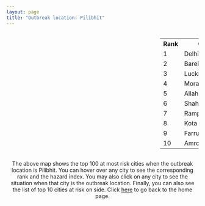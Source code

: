 ```yaml
---
layout: page
title: "Outbreak location: Pilibhit"
---
```

<div style="width: 100%; overflow: auto;">
<div style="width: 75%; float: left;">
<div id="mapid">
<script src="https://buda-magenta.github.io/hazard_map/load_map.js"></script>

<script>
var marker_outbreak = L.marker([28.495208, 80.107541],{"autoPan": true}).addTo(map); marker_outbreak.bindTooltip("Pilibhit").openTooltip();

var circle_1 = L.circle([28.651718, 77.221939], {"pane": "markerPane", "color": "red", "fill": true, "fillOpacity": 0.2, "fillRule": "evenodd", "lineCap": "round", "lineJoin": "round", "opacity": 1.0, "radius": 91928, "stroke": true, "weight": 3}).addTo(map);
circle_1.bindTooltip("Delhi<br>rank: 1<br>hazard index: 0.091928")
circle_1.bindPopup('<a href="https://buda-magenta.github.io/hazard_map/Delhi">Delhi</a>')

var circle_2 = L.circle([28.457876, 79.405571], {"pane": "markerPane", "color": "red", "fill": true, "fillOpacity": 0.2, "fillRule": "evenodd", "lineCap": "round", "lineJoin": "round", "opacity": 1.0, "radius": 53393, "stroke": true, "weight": 3}).addTo(map);
circle_2.bindTooltip("Bareilly<br>rank: 2<br>hazard index: 0.053393")
circle_2.bindPopup('<a href="https://buda-magenta.github.io/hazard_map/Bareilly">Bareilly</a>')

var circle_3 = L.circle([26.838100, 80.934600], {"pane": "markerPane", "color": "red", "fill": true, "fillOpacity": 0.2, "fillRule": "evenodd", "lineCap": "round", "lineJoin": "round", "opacity": 1.0, "radius": 49340, "stroke": true, "weight": 3}).addTo(map);
circle_3.bindTooltip("Lucknow<br>rank: 3<br>hazard index: 0.049341")
circle_3.bindPopup('<a href="https://buda-magenta.github.io/hazard_map/Lucknow">Lucknow</a>')

var circle_4 = L.circle([28.863842, 78.805778], {"pane": "markerPane", "color": "red", "fill": true, "fillOpacity": 0.2, "fillRule": "evenodd", "lineCap": "round", "lineJoin": "round", "opacity": 1.0, "radius": 37303, "stroke": true, "weight": 3}).addTo(map);
circle_4.bindTooltip("Moradabad<br>rank: 4<br>hazard index: 0.037303")
circle_4.bindPopup('<a href="https://buda-magenta.github.io/hazard_map/Moradabad">Moradabad</a>')

var circle_5 = L.circle([25.438130, 81.833800], {"pane": "markerPane", "color": "red", "fill": true, "fillOpacity": 0.2, "fillRule": "evenodd", "lineCap": "round", "lineJoin": "round", "opacity": 1.0, "radius": 19575, "stroke": true, "weight": 3}).addTo(map);
circle_5.bindTooltip("Allahabad<br>rank: 5<br>hazard index: 0.019576")
circle_5.bindPopup('<a href="https://buda-magenta.github.io/hazard_map/Allahabad">Allahabad</a>')

var circle_6 = L.circle([27.912633, 79.746563], {"pane": "markerPane", "color": "red", "fill": true, "fillOpacity": 0.2, "fillRule": "evenodd", "lineCap": "round", "lineJoin": "round", "opacity": 1.0, "radius": 17002, "stroke": true, "weight": 3}).addTo(map);
circle_6.bindTooltip("Shahjahanpur<br>rank: 6<br>hazard index: 0.017003")
circle_6.bindPopup('<a href="https://buda-magenta.github.io/hazard_map/Shahjahanpur">Shahjahanpur</a>')

var circle_7 = L.circle([28.794068, 79.185930], {"pane": "markerPane", "color": "red", "fill": true, "fillOpacity": 0.2, "fillRule": "evenodd", "lineCap": "round", "lineJoin": "round", "opacity": 1.0, "radius": 11161, "stroke": true, "weight": 3}).addTo(map);
circle_7.bindTooltip("Rampur<br>rank: 7<br>hazard index: 0.011162")
circle_7.bindPopup('<a href="https://buda-magenta.github.io/hazard_map/Rampur">Rampur</a>')

var circle_8 = L.circle([25.196826, 76.000893], {"pane": "markerPane", "color": "red", "fill": true, "fillOpacity": 0.2, "fillRule": "evenodd", "lineCap": "round", "lineJoin": "round", "opacity": 1.0, "radius": 9491, "stroke": true, "weight": 3}).addTo(map);
circle_8.bindTooltip("Kota<br>rank: 8<br>hazard index: 0.009492")
circle_8.bindPopup('<a href="https://buda-magenta.github.io/hazard_map/Kota">Kota</a>')

var circle_9 = L.circle([27.437194, 79.489129], {"pane": "markerPane", "color": "red", "fill": true, "fillOpacity": 0.2, "fillRule": "evenodd", "lineCap": "round", "lineJoin": "round", "opacity": 1.0, "radius": 9463, "stroke": true, "weight": 3}).addTo(map);
circle_9.bindTooltip("Farrukhabad<br>rank: 9<br>hazard index: 0.009463")
circle_9.bindPopup('<a href="https://buda-magenta.github.io/hazard_map/Farrukhabad">Farrukhabad</a>')

var circle_10 = L.circle([28.923397, 78.488317], {"pane": "markerPane", "color": "red", "fill": true, "fillOpacity": 0.2, "fillRule": "evenodd", "lineCap": "round", "lineJoin": "round", "opacity": 1.0, "radius": 8264, "stroke": true, "weight": 3}).addTo(map);
circle_10.bindTooltip("Amroha<br>rank: 10<br>hazard index: 0.008264")
circle_10.bindPopup('<a href="https://buda-magenta.github.io/hazard_map/Amroha">Amroha</a>')

var circle_11 = L.circle([28.618753, 78.550874], {"pane": "markerPane", "color": "red", "fill": true, "fillOpacity": 0.2, "fillRule": "evenodd", "lineCap": "round", "lineJoin": "round", "opacity": 1.0, "radius": 7595, "stroke": true, "weight": 3}).addTo(map);
circle_11.bindTooltip("Sambhal<br>rank: 11<br>hazard index: 0.007596")
circle_11.bindPopup('<a href="https://buda-magenta.github.io/hazard_map/Sambhal">Sambhal</a>')

var circle_12 = L.circle([27.733696, 81.477321], {"pane": "markerPane", "color": "red", "fill": true, "fillOpacity": 0.2, "fillRule": "evenodd", "lineCap": "round", "lineJoin": "round", "opacity": 1.0, "radius": 6391, "stroke": true, "weight": 3}).addTo(map);
circle_12.bindTooltip("Bahraich<br>rank: 12<br>hazard index: 0.006391")
circle_12.bindPopup('<a href="https://buda-magenta.github.io/hazard_map/Bahraich">Bahraich</a>')

var circle_13 = L.circle([27.504639, 80.829466], {"pane": "markerPane", "color": "red", "fill": true, "fillOpacity": 0.2, "fillRule": "evenodd", "lineCap": "round", "lineJoin": "round", "opacity": 1.0, "radius": 6086, "stroke": true, "weight": 3}).addTo(map);
circle_13.bindTooltip("Sitapur<br>rank: 13<br>hazard index: 0.006086")
circle_13.bindPopup('<a href="https://buda-magenta.github.io/hazard_map/Sitapur">Sitapur</a>')

var circle_14 = L.circle([28.068312, 79.046073], {"pane": "markerPane", "color": "red", "fill": true, "fillOpacity": 0.2, "fillRule": "evenodd", "lineCap": "round", "lineJoin": "round", "opacity": 1.0, "radius": 5464, "stroke": true, "weight": 3}).addTo(map);
circle_14.bindTooltip("Budaun<br>rank: 14<br>hazard index: 0.005464")
circle_14.bindPopup('<a href="https://buda-magenta.github.io/hazard_map/Budaun">Budaun</a>')

var circle_15 = L.circle([29.214460, 79.527918], {"pane": "markerPane", "color": "red", "fill": true, "fillOpacity": 0.2, "fillRule": "evenodd", "lineCap": "round", "lineJoin": "round", "opacity": 1.0, "radius": 5355, "stroke": true, "weight": 3}).addTo(map);
circle_15.bindTooltip("Haldwani<br>rank: 15<br>hazard index: 0.005356")
circle_15.bindPopup('<a href="https://buda-magenta.github.io/hazard_map/Haldwani">Haldwani</a>')

var circle_16 = L.circle([27.985060, 80.753845], {"pane": "markerPane", "color": "red", "fill": true, "fillOpacity": 0.2, "fillRule": "evenodd", "lineCap": "round", "lineJoin": "round", "opacity": 1.0, "radius": 5216, "stroke": true, "weight": 3}).addTo(map);
circle_16.bindTooltip("Lakhimpur<br>rank: 16<br>hazard index: 0.005217")
circle_16.bindPopup('<a href="https://buda-magenta.github.io/hazard_map/Lakhimpur">Lakhimpur</a>')

var circle_17 = L.circle([28.969640, 79.379747], {"pane": "markerPane", "color": "red", "fill": true, "fillOpacity": 0.2, "fillRule": "evenodd", "lineCap": "round", "lineJoin": "round", "opacity": 1.0, "radius": 4834, "stroke": true, "weight": 3}).addTo(map);
circle_17.bindTooltip("Rudrapur City<br>rank: 17<br>hazard index: 0.004835")
circle_17.bindPopup('<a href="https://buda-magenta.github.io/hazard_map/Rudrapur_City">Rudrapur City</a>')

var circle_18 = L.circle([24.935635, 82.647701], {"pane": "markerPane", "color": "red", "fill": true, "fillOpacity": 0.2, "fillRule": "evenodd", "lineCap": "round", "lineJoin": "round", "opacity": 1.0, "radius": 4095, "stroke": true, "weight": 3}).addTo(map);
circle_18.bindTooltip("Mirzapur<br>rank: 18<br>hazard index: 0.004095")
circle_18.bindPopup('<a href="https://buda-magenta.github.io/hazard_map/Mirzapur">Mirzapur</a>')

var circle_19 = L.circle([27.338577, 80.097526], {"pane": "markerPane", "color": "red", "fill": true, "fillOpacity": 0.2, "fillRule": "evenodd", "lineCap": "round", "lineJoin": "round", "opacity": 1.0, "radius": 3924, "stroke": true, "weight": 3}).addTo(map);
circle_19.bindTooltip("Hardoi<br>rank: 19<br>hazard index: 0.003925")
circle_19.bindPopup('<a href="https://buda-magenta.github.io/hazard_map/Hardoi">Hardoi</a>')

var circle_20 = L.circle([26.250000, 81.250000], {"pane": "markerPane", "color": "red", "fill": true, "fillOpacity": 0.2, "fillRule": "evenodd", "lineCap": "round", "lineJoin": "round", "opacity": 1.0, "radius": 3348, "stroke": true, "weight": 3}).addTo(map);
circle_20.bindTooltip("Rae Bareli<br>rank: 20<br>hazard index: 0.003348")
circle_20.bindPopup('<a href="https://buda-magenta.github.io/hazard_map/Rae_Bareli">Rae Bareli</a>')

var circle_21 = L.circle([29.211757, 78.961731], {"pane": "markerPane", "color": "red", "fill": true, "fillOpacity": 0.2, "fillRule": "evenodd", "lineCap": "round", "lineJoin": "round", "opacity": 1.0, "radius": 2468, "stroke": true, "weight": 3}).addTo(map);
circle_21.bindTooltip("Kashipur<br>rank: 21<br>hazard index: 0.002468")
circle_21.bindPopup('<a href="https://buda-magenta.github.io/hazard_map/Kashipur">Kashipur</a>')

var circle_22 = L.circle([28.740613, 77.835426], {"pane": "markerPane", "color": "red", "fill": true, "fillOpacity": 0.2, "fillRule": "evenodd", "lineCap": "round", "lineJoin": "round", "opacity": 1.0, "radius": 1998, "stroke": true, "weight": 3}).addTo(map);
circle_22.bindTooltip("Hapur<br>rank: 22<br>hazard index: 0.001999")
circle_22.bindPopup('<a href="https://buda-magenta.github.io/hazard_map/Hapur">Hapur</a>')

var circle_23 = L.circle([24.197443, 82.666145], {"pane": "markerPane", "color": "red", "fill": true, "fillOpacity": 0.2, "fillRule": "evenodd", "lineCap": "round", "lineJoin": "round", "opacity": 1.0, "radius": 1772, "stroke": true, "weight": 3}).addTo(map);
circle_23.bindTooltip("Singrauli<br>rank: 23<br>hazard index: 0.001772")
circle_23.bindPopup('<a href="https://buda-magenta.github.io/hazard_map/Singrauli">Singrauli</a>')

var circle_24 = L.circle([26.460914, 80.321759], {"pane": "markerPane", "color": "red", "fill": true, "fillOpacity": 0.2, "fillRule": "evenodd", "lineCap": "round", "lineJoin": "round", "opacity": 1.0, "radius": 1751, "stroke": true, "weight": 3}).addTo(map);
circle_24.bindTooltip("Kanpur<br>rank: 24<br>hazard index: 0.001752")
circle_24.bindPopup('<a href="https://buda-magenta.github.io/hazard_map/Kanpur">Kanpur</a>')

var circle_25 = L.circle([27.175255, 78.009816], {"pane": "markerPane", "color": "red", "fill": true, "fillOpacity": 0.2, "fillRule": "evenodd", "lineCap": "round", "lineJoin": "round", "opacity": 1.0, "radius": 1706, "stroke": true, "weight": 3}).addTo(map);
circle_25.bindTooltip("Agra<br>rank: 25<br>hazard index: 0.001707")
circle_25.bindPopup('<a href="https://buda-magenta.github.io/hazard_map/Agra">Agra</a>')

var circle_26 = L.circle([26.671329, 83.364583], {"pane": "markerPane", "color": "red", "fill": true, "fillOpacity": 0.2, "fillRule": "evenodd", "lineCap": "round", "lineJoin": "round", "opacity": 1.0, "radius": 1590, "stroke": true, "weight": 3}).addTo(map);
circle_26.bindTooltip("Gorakhpur<br>rank: 26<br>hazard index: 0.001591")
circle_26.bindPopup('<a href="https://buda-magenta.github.io/hazard_map/Gorakhpur">Gorakhpur</a>')

var circle_27 = L.circle([19.075990, 72.877393], {"pane": "markerPane", "color": "red", "fill": true, "fillOpacity": 0.2, "fillRule": "evenodd", "lineCap": "round", "lineJoin": "round", "opacity": 1.0, "radius": 1578, "stroke": true, "weight": 3}).addTo(map);
circle_27.bindTooltip("Mumbai<br>rank: 27<br>hazard index: 0.001578")
circle_27.bindPopup('<a href="https://buda-magenta.github.io/hazard_map/Mumbai">Mumbai</a>')

var circle_28 = L.circle([25.335649, 83.007629], {"pane": "markerPane", "color": "red", "fill": true, "fillOpacity": 0.2, "fillRule": "evenodd", "lineCap": "round", "lineJoin": "round", "opacity": 1.0, "radius": 1487, "stroke": true, "weight": 3}).addTo(map);
circle_28.bindTooltip("Varanasi<br>rank: 28<br>hazard index: 0.001487")
circle_28.bindPopup('<a href="https://buda-magenta.github.io/hazard_map/Varanasi">Varanasi</a>')

var circle_29 = L.circle([28.488378, 78.735249], {"pane": "markerPane", "color": "red", "fill": true, "fillOpacity": 0.2, "fillRule": "evenodd", "lineCap": "round", "lineJoin": "round", "opacity": 1.0, "radius": 1459, "stroke": true, "weight": 3}).addTo(map);
circle_29.bindTooltip("Chandausi<br>rank: 29<br>hazard index: 0.001459")
circle_29.bindPopup('<a href="https://buda-magenta.github.io/hazard_map/Chandausi">Chandausi</a>')

var circle_30 = L.circle([28.753900, 77.399900], {"pane": "markerPane", "color": "red", "fill": true, "fillOpacity": 0.2, "fillRule": "evenodd", "lineCap": "round", "lineJoin": "round", "opacity": 1.0, "radius": 1440, "stroke": true, "weight": 3}).addTo(map);
circle_30.bindTooltip("Khora<br>rank: 30<br>hazard index: 0.001441")
circle_30.bindPopup('<a href="https://buda-magenta.github.io/hazard_map/Khora">Khora</a>')

var circle_31 = L.circle([28.428262, 77.002700], {"pane": "markerPane", "color": "red", "fill": true, "fillOpacity": 0.2, "fillRule": "evenodd", "lineCap": "round", "lineJoin": "round", "opacity": 1.0, "radius": 1299, "stroke": true, "weight": 3}).addTo(map);
circle_31.bindTooltip("Gurgaon<br>rank: 31<br>hazard index: 0.001300")
circle_31.bindPopup('<a href="https://buda-magenta.github.io/hazard_map/Gurgaon">Gurgaon</a>')

var circle_32 = L.circle([29.000653, 77.768229], {"pane": "markerPane", "color": "red", "fill": true, "fillOpacity": 0.2, "fillRule": "evenodd", "lineCap": "round", "lineJoin": "round", "opacity": 1.0, "radius": 1239, "stroke": true, "weight": 3}).addTo(map);
circle_32.bindTooltip("Meerut<br>rank: 32<br>hazard index: 0.001240")
circle_32.bindPopup('<a href="https://buda-magenta.github.io/hazard_map/Meerut">Meerut</a>')

var circle_33 = L.circle([28.402979, 77.310384], {"pane": "markerPane", "color": "red", "fill": true, "fillOpacity": 0.2, "fillRule": "evenodd", "lineCap": "round", "lineJoin": "round", "opacity": 1.0, "radius": 1192, "stroke": true, "weight": 3}).addTo(map);
circle_33.bindTooltip("Faridabad<br>rank: 33<br>hazard index: 0.001193")
circle_33.bindPopup('<a href="https://buda-magenta.github.io/hazard_map/Faridabad">Faridabad</a>')

var circle_34 = L.circle([27.876990, 78.137290], {"pane": "markerPane", "color": "red", "fill": true, "fillOpacity": 0.2, "fillRule": "evenodd", "lineCap": "round", "lineJoin": "round", "opacity": 1.0, "radius": 1031, "stroke": true, "weight": 3}).addTo(map);
circle_34.bindTooltip("Aligarh<br>rank: 34<br>hazard index: 0.001031")
circle_34.bindPopup('<a href="https://buda-magenta.github.io/hazard_map/Aligarh">Aligarh</a>')

var circle_35 = L.circle([25.531031, 78.652689], {"pane": "markerPane", "color": "red", "fill": true, "fillOpacity": 0.2, "fillRule": "evenodd", "lineCap": "round", "lineJoin": "round", "opacity": 1.0, "radius": 982, "stroke": true, "weight": 3}).addTo(map);
circle_35.bindTooltip("Jhansi<br>rank: 35<br>hazard index: 0.000982")
circle_35.bindPopup('<a href="https://buda-magenta.github.io/hazard_map/Jhansi">Jhansi</a>')

var circle_36 = L.circle([27.883846, 78.634890], {"pane": "markerPane", "color": "red", "fill": true, "fillOpacity": 0.2, "fillRule": "evenodd", "lineCap": "round", "lineJoin": "round", "opacity": 1.0, "radius": 976, "stroke": true, "weight": 3}).addTo(map);
circle_36.bindTooltip("Kasganj<br>rank: 36<br>hazard index: 0.000977")
circle_36.bindPopup('<a href="https://buda-magenta.github.io/hazard_map/Kasganj">Kasganj</a>')

var circle_37 = L.circle([28.901090, 76.580194], {"pane": "markerPane", "color": "red", "fill": true, "fillOpacity": 0.2, "fillRule": "evenodd", "lineCap": "round", "lineJoin": "round", "opacity": 1.0, "radius": 945, "stroke": true, "weight": 3}).addTo(map);
circle_37.bindTooltip("Rohtak<br>rank: 37<br>hazard index: 0.000946")
circle_37.bindPopup('<a href="https://buda-magenta.github.io/hazard_map/Rohtak">Rohtak</a>')

var circle_38 = L.circle([26.915458, 75.818982], {"pane": "markerPane", "color": "red", "fill": true, "fillOpacity": 0.2, "fillRule": "evenodd", "lineCap": "round", "lineJoin": "round", "opacity": 1.0, "radius": 931, "stroke": true, "weight": 3}).addTo(map);
circle_38.bindTooltip("Jaipur<br>rank: 38<br>hazard index: 0.000932")
circle_38.bindPopup('<a href="https://buda-magenta.github.io/hazard_map/Jaipur">Jaipur</a>')

var circle_39 = L.circle([30.325565, 78.043681], {"pane": "markerPane", "color": "red", "fill": true, "fillOpacity": 0.2, "fillRule": "evenodd", "lineCap": "round", "lineJoin": "round", "opacity": 1.0, "radius": 866, "stroke": true, "weight": 3}).addTo(map);
circle_39.bindTooltip("Dehradun<br>rank: 39<br>hazard index: 0.000867")
circle_39.bindPopup('<a href="https://buda-magenta.github.io/hazard_map/Dehradun">Dehradun</a>')

var circle_40 = L.circle([30.909016, 75.851601], {"pane": "markerPane", "color": "red", "fill": true, "fillOpacity": 0.2, "fillRule": "evenodd", "lineCap": "round", "lineJoin": "round", "opacity": 1.0, "radius": 830, "stroke": true, "weight": 3}).addTo(map);
circle_40.bindTooltip("Ludhiana<br>rank: 40<br>hazard index: 0.000831")
circle_40.bindPopup('<a href="https://buda-magenta.github.io/hazard_map/Ludhiana">Ludhiana</a>')

var circle_41 = L.circle([12.979120, 77.591300], {"pane": "markerPane", "color": "red", "fill": true, "fillOpacity": 0.2, "fillRule": "evenodd", "lineCap": "round", "lineJoin": "round", "opacity": 1.0, "radius": 830, "stroke": true, "weight": 3}).addTo(map);
circle_41.bindTooltip("Bangalore<br>rank: 41<br>hazard index: 0.000831")
circle_41.bindPopup('<a href="https://buda-magenta.github.io/hazard_map/Bangalore">Bangalore</a>')

var circle_42 = L.circle([27.209822, 79.048137], {"pane": "markerPane", "color": "red", "fill": true, "fillOpacity": 0.2, "fillRule": "evenodd", "lineCap": "round", "lineJoin": "round", "opacity": 1.0, "radius": 753, "stroke": true, "weight": 3}).addTo(map);
circle_42.bindTooltip("Mainpuri<br>rank: 42<br>hazard index: 0.000753")
circle_42.bindPopup('<a href="https://buda-magenta.github.io/hazard_map/Mainpuri">Mainpuri</a>')

var circle_43 = L.circle([22.541418, 88.357691], {"pane": "markerPane", "color": "red", "fill": true, "fillOpacity": 0.2, "fillRule": "evenodd", "lineCap": "round", "lineJoin": "round", "opacity": 1.0, "radius": 700, "stroke": true, "weight": 3}).addTo(map);
circle_43.bindTooltip("Kolkata<br>rank: 43<br>hazard index: 0.000701")
circle_43.bindPopup('<a href="https://buda-magenta.github.io/hazard_map/Kolkata">Kolkata</a>')

var circle_44 = L.circle([27.109667, 81.918329], {"pane": "markerPane", "color": "red", "fill": true, "fillOpacity": 0.2, "fillRule": "evenodd", "lineCap": "round", "lineJoin": "round", "opacity": 1.0, "radius": 633, "stroke": true, "weight": 3}).addTo(map);
circle_44.bindTooltip("Gonda<br>rank: 44<br>hazard index: 0.000633")
circle_44.bindPopup('<a href="https://buda-magenta.github.io/hazard_map/Gonda">Gonda</a>')

var circle_45 = L.circle([29.988077, 77.508130], {"pane": "markerPane", "color": "red", "fill": true, "fillOpacity": 0.2, "fillRule": "evenodd", "lineCap": "round", "lineJoin": "round", "opacity": 1.0, "radius": 618, "stroke": true, "weight": 3}).addTo(map);
circle_45.bindTooltip("Saharanpur<br>rank: 45<br>hazard index: 0.000618")
circle_45.bindPopup('<a href="https://buda-magenta.github.io/hazard_map/Saharanpur">Saharanpur</a>')

var circle_46 = L.circle([26.638076, 82.059024], {"pane": "markerPane", "color": "red", "fill": true, "fillOpacity": 0.2, "fillRule": "evenodd", "lineCap": "round", "lineJoin": "round", "opacity": 1.0, "radius": 607, "stroke": true, "weight": 3}).addTo(map);
circle_46.bindTooltip("Faizabad<br>rank: 46<br>hazard index: 0.000607")
circle_46.bindPopup('<a href="https://buda-magenta.github.io/hazard_map/Faizabad">Faizabad</a>')

var circle_47 = L.circle([25.609324, 85.123525], {"pane": "markerPane", "color": "red", "fill": true, "fillOpacity": 0.2, "fillRule": "evenodd", "lineCap": "round", "lineJoin": "round", "opacity": 1.0, "radius": 596, "stroke": true, "weight": 3}).addTo(map);
circle_47.bindTooltip("Patna<br>rank: 47<br>hazard index: 0.000597")
circle_47.bindPopup('<a href="https://buda-magenta.github.io/hazard_map/Patna">Patna</a>')

var circle_48 = L.circle([23.021624, 72.579707], {"pane": "markerPane", "color": "red", "fill": true, "fillOpacity": 0.2, "fillRule": "evenodd", "lineCap": "round", "lineJoin": "round", "opacity": 1.0, "radius": 596, "stroke": true, "weight": 3}).addTo(map);
circle_48.bindTooltip("Ahmedabad<br>rank: 48<br>hazard index: 0.000596")
circle_48.bindPopup('<a href="https://buda-magenta.github.io/hazard_map/Ahmedabad">Ahmedabad</a>')

var circle_49 = L.circle([17.388786, 78.461065], {"pane": "markerPane", "color": "red", "fill": true, "fillOpacity": 0.2, "fillRule": "evenodd", "lineCap": "round", "lineJoin": "round", "opacity": 1.0, "radius": 581, "stroke": true, "weight": 3}).addTo(map);
circle_49.bindTooltip("Hyderabad<br>rank: 49<br>hazard index: 0.000581")
circle_49.bindPopup('<a href="https://buda-magenta.github.io/hazard_map/Hyderabad">Hyderabad</a>')

var circle_50 = L.circle([29.938447, 78.145298], {"pane": "markerPane", "color": "red", "fill": true, "fillOpacity": 0.2, "fillRule": "evenodd", "lineCap": "round", "lineJoin": "round", "opacity": 1.0, "radius": 554, "stroke": true, "weight": 3}).addTo(map);
circle_50.bindTooltip("Haridwar<br>rank: 50<br>hazard index: 0.000554")
circle_50.bindPopup('<a href="https://buda-magenta.github.io/hazard_map/Haridwar">Haridwar</a>')

var circle_51 = L.circle([29.003314, 77.016732], {"pane": "markerPane", "color": "red", "fill": true, "fillOpacity": 0.2, "fillRule": "evenodd", "lineCap": "round", "lineJoin": "round", "opacity": 1.0, "radius": 528, "stroke": true, "weight": 3}).addTo(map);
circle_51.bindTooltip("Sonipat<br>rank: 51<br>hazard index: 0.000528")
circle_51.bindPopup('<a href="https://buda-magenta.github.io/hazard_map/Sonipat">Sonipat</a>')

var circle_52 = L.circle([28.733400, 77.298600], {"pane": "markerPane", "color": "red", "fill": true, "fillOpacity": 0.2, "fillRule": "evenodd", "lineCap": "round", "lineJoin": "round", "opacity": 1.0, "radius": 524, "stroke": true, "weight": 3}).addTo(map);
circle_52.bindTooltip("Loni<br>rank: 52<br>hazard index: 0.000525")
circle_52.bindPopup('<a href="https://buda-magenta.github.io/hazard_map/Loni">Loni</a>')

var circle_53 = L.circle([13.083694, 80.270186], {"pane": "markerPane", "color": "red", "fill": true, "fillOpacity": 0.2, "fillRule": "evenodd", "lineCap": "round", "lineJoin": "round", "opacity": 1.0, "radius": 506, "stroke": true, "weight": 3}).addTo(map);
circle_53.bindTooltip("Chennai<br>rank: 53<br>hazard index: 0.000506")
circle_53.bindPopup('<a href="https://buda-magenta.github.io/hazard_map/Chennai">Chennai</a>')

var circle_54 = L.circle([18.521428, 73.854454], {"pane": "markerPane", "color": "red", "fill": true, "fillOpacity": 0.2, "fillRule": "evenodd", "lineCap": "round", "lineJoin": "round", "opacity": 1.0, "radius": 494, "stroke": true, "weight": 3}).addTo(map);
circle_54.bindTooltip("Pune<br>rank: 54<br>hazard index: 0.000494")
circle_54.bindPopup('<a href="https://buda-magenta.github.io/hazard_map/Pune">Pune</a>')

var circle_55 = L.circle([30.733442, 76.779714], {"pane": "markerPane", "color": "red", "fill": true, "fillOpacity": 0.2, "fillRule": "evenodd", "lineCap": "round", "lineJoin": "round", "opacity": 1.0, "radius": 490, "stroke": true, "weight": 3}).addTo(map);
circle_55.bindTooltip("Chandigarh<br>rank: 55<br>hazard index: 0.000490")
circle_55.bindPopup('<a href="https://buda-magenta.github.io/hazard_map/Chandigarh">Chandigarh</a>')

var circle_56 = L.circle([26.242511, 82.296169], {"pane": "markerPane", "color": "red", "fill": true, "fillOpacity": 0.2, "fillRule": "evenodd", "lineCap": "round", "lineJoin": "round", "opacity": 1.0, "radius": 478, "stroke": true, "weight": 3}).addTo(map);
circle_56.bindTooltip("Sultanpur<br>rank: 56<br>hazard index: 0.000478")
circle_56.bindPopup('<a href="https://buda-magenta.github.io/hazard_map/Sultanpur">Sultanpur</a>')

var circle_57 = L.circle([31.634308, 74.873679], {"pane": "markerPane", "color": "red", "fill": true, "fillOpacity": 0.2, "fillRule": "evenodd", "lineCap": "round", "lineJoin": "round", "opacity": 1.0, "radius": 419, "stroke": true, "weight": 3}).addTo(map);
circle_57.bindTooltip("Amritsar<br>rank: 57<br>hazard index: 0.000420")
circle_57.bindPopup('<a href="https://buda-magenta.github.io/hazard_map/Amritsar">Amritsar</a>')

var circle_58 = L.circle([28.660965, 76.834676], {"pane": "markerPane", "color": "red", "fill": true, "fillOpacity": 0.2, "fillRule": "evenodd", "lineCap": "round", "lineJoin": "round", "opacity": 1.0, "radius": 416, "stroke": true, "weight": 3}).addTo(map);
circle_58.bindTooltip("Bahadurgarh<br>rank: 58<br>hazard index: 0.000417")
circle_58.bindPopup('<a href="https://buda-magenta.github.io/hazard_map/Bahadurgarh">Bahadurgarh</a>')

var circle_59 = L.circle([29.391275, 76.977168], {"pane": "markerPane", "color": "red", "fill": true, "fillOpacity": 0.2, "fillRule": "evenodd", "lineCap": "round", "lineJoin": "round", "opacity": 1.0, "radius": 386, "stroke": true, "weight": 3}).addTo(map);
circle_59.bindTooltip("Panipat<br>rank: 59<br>hazard index: 0.000386")
circle_59.bindPopup('<a href="https://buda-magenta.github.io/hazard_map/Panipat">Panipat</a>')

var circle_60 = L.circle([31.292011, 75.568058], {"pane": "markerPane", "color": "red", "fill": true, "fillOpacity": 0.2, "fillRule": "evenodd", "lineCap": "round", "lineJoin": "round", "opacity": 1.0, "radius": 372, "stroke": true, "weight": 3}).addTo(map);
circle_60.bindTooltip("Jalandhar<br>rank: 60<br>hazard index: 0.000372")
circle_60.bindPopup('<a href="https://buda-magenta.github.io/hazard_map/Jalandhar">Jalandhar</a>')

var circle_61 = L.circle([29.301826, 76.338471], {"pane": "markerPane", "color": "red", "fill": true, "fillOpacity": 0.2, "fillRule": "evenodd", "lineCap": "round", "lineJoin": "round", "opacity": 1.0, "radius": 299, "stroke": true, "weight": 3}).addTo(map);
circle_61.bindTooltip("Jind<br>rank: 61<br>hazard index: 0.000300")
circle_61.bindPopup('<a href="https://buda-magenta.github.io/hazard_map/Jind">Jind</a>')

var circle_62 = L.circle([15.398403, 73.812918], {"pane": "markerPane", "color": "red", "fill": true, "fillOpacity": 0.2, "fillRule": "evenodd", "lineCap": "round", "lineJoin": "round", "opacity": 1.0, "radius": 294, "stroke": true, "weight": 3}).addTo(map);
circle_62.bindTooltip("Vasco Da Gama<br>rank: 62<br>hazard index: 0.000295")
circle_62.bindPopup('<a href="https://buda-magenta.github.io/hazard_map/Vasco_Da_Gama">Vasco Da Gama</a>')

var circle_63 = L.circle([26.180598, 91.753943], {"pane": "markerPane", "color": "red", "fill": true, "fillOpacity": 0.2, "fillRule": "evenodd", "lineCap": "round", "lineJoin": "round", "opacity": 1.0, "radius": 289, "stroke": true, "weight": 3}).addTo(map);
circle_63.bindTooltip("Guwahati<br>rank: 63<br>hazard index: 0.000290")
circle_63.bindPopup('<a href="https://buda-magenta.github.io/hazard_map/Guwahati">Guwahati</a>')

var circle_64 = L.circle([29.448006, 77.740685], {"pane": "markerPane", "color": "red", "fill": true, "fillOpacity": 0.2, "fillRule": "evenodd", "lineCap": "round", "lineJoin": "round", "opacity": 1.0, "radius": 285, "stroke": true, "weight": 3}).addTo(map);
circle_64.bindTooltip("Muzaffarnagar<br>rank: 64<br>hazard index: 0.000286")
circle_64.bindPopup('<a href="https://buda-magenta.github.io/hazard_map/Muzaffarnagar">Muzaffarnagar</a>')

var circle_65 = L.circle([24.917151, 76.696403], {"pane": "markerPane", "color": "red", "fill": true, "fillOpacity": 0.2, "fillRule": "evenodd", "lineCap": "round", "lineJoin": "round", "opacity": 1.0, "radius": 274, "stroke": true, "weight": 3}).addTo(map);
circle_65.bindTooltip("Baran<br>rank: 65<br>hazard index: 0.000274")
circle_65.bindPopup('<a href="https://buda-magenta.github.io/hazard_map/Baran">Baran</a>')

var circle_66 = L.circle([29.680327, 76.989625], {"pane": "markerPane", "color": "red", "fill": true, "fillOpacity": 0.2, "fillRule": "evenodd", "lineCap": "round", "lineJoin": "round", "opacity": 1.0, "radius": 265, "stroke": true, "weight": 3}).addTo(map);
circle_66.bindTooltip("Karnal<br>rank: 66<br>hazard index: 0.000266")
circle_66.bindPopup('<a href="https://buda-magenta.github.io/hazard_map/Karnal">Karnal</a>')

var circle_67 = L.circle([28.570784, 77.327107], {"pane": "markerPane", "color": "red", "fill": true, "fillOpacity": 0.2, "fillRule": "evenodd", "lineCap": "round", "lineJoin": "round", "opacity": 1.0, "radius": 261, "stroke": true, "weight": 3}).addTo(map);
circle_67.bindTooltip("Noida<br>rank: 67<br>hazard index: 0.000262")
circle_67.bindPopup('<a href="https://buda-magenta.github.io/hazard_map/Noida">Noida</a>')

var circle_68 = L.circle([34.074744, 74.820444], {"pane": "markerPane", "color": "red", "fill": true, "fillOpacity": 0.2, "fillRule": "evenodd", "lineCap": "round", "lineJoin": "round", "opacity": 1.0, "radius": 258, "stroke": true, "weight": 3}).addTo(map);
circle_68.bindTooltip("Srinagar<br>rank: 68<br>hazard index: 0.000258")
circle_68.bindPopup('<a href="https://buda-magenta.github.io/hazard_map/Srinagar">Srinagar</a>')

var circle_69 = L.circle([23.258486, 77.401989], {"pane": "markerPane", "color": "red", "fill": true, "fillOpacity": 0.2, "fillRule": "evenodd", "lineCap": "round", "lineJoin": "round", "opacity": 1.0, "radius": 256, "stroke": true, "weight": 3}).addTo(map);
circle_69.bindTooltip("Bhopal<br>rank: 69<br>hazard index: 0.000256")
circle_69.bindPopup('<a href="https://buda-magenta.github.io/hazard_map/Bhopal">Bhopal</a>')

var circle_70 = L.circle([21.149813, 79.082056], {"pane": "markerPane", "color": "red", "fill": true, "fillOpacity": 0.2, "fillRule": "evenodd", "lineCap": "round", "lineJoin": "round", "opacity": 1.0, "radius": 240, "stroke": true, "weight": 3}).addTo(map);
circle_70.bindTooltip("Nagpur<br>rank: 70<br>hazard index: 0.000240")
circle_70.bindPopup('<a href="https://buda-magenta.github.io/hazard_map/Nagpur">Nagpur</a>')

var circle_71 = L.circle([27.177366, 78.389912], {"pane": "markerPane", "color": "red", "fill": true, "fillOpacity": 0.2, "fillRule": "evenodd", "lineCap": "round", "lineJoin": "round", "opacity": 1.0, "radius": 238, "stroke": true, "weight": 3}).addTo(map);
circle_71.bindTooltip("Firozabad<br>rank: 71<br>hazard index: 0.000238")
circle_71.bindPopup('<a href="https://buda-magenta.github.io/hazard_map/Firozabad">Firozabad</a>')

var circle_72 = L.circle([20.266777, 85.843559], {"pane": "markerPane", "color": "red", "fill": true, "fillOpacity": 0.2, "fillRule": "evenodd", "lineCap": "round", "lineJoin": "round", "opacity": 1.0, "radius": 234, "stroke": true, "weight": 3}).addTo(map);
circle_72.bindTooltip("Bhubaneswar<br>rank: 72<br>hazard index: 0.000234")
circle_72.bindPopup('<a href="https://buda-magenta.github.io/hazard_map/Bhubaneswar">Bhubaneswar</a>')

var circle_73 = L.circle([32.718561, 74.858092], {"pane": "markerPane", "color": "red", "fill": true, "fillOpacity": 0.2, "fillRule": "evenodd", "lineCap": "round", "lineJoin": "round", "opacity": 1.0, "radius": 227, "stroke": true, "weight": 3}).addTo(map);
circle_73.bindTooltip("Jammu<br>rank: 73<br>hazard index: 0.000228")
circle_73.bindPopup('<a href="https://buda-magenta.github.io/hazard_map/Jammu">Jammu</a>')

var circle_74 = L.circle([26.724789, 82.793269], {"pane": "markerPane", "color": "red", "fill": true, "fillOpacity": 0.2, "fillRule": "evenodd", "lineCap": "round", "lineJoin": "round", "opacity": 1.0, "radius": 227, "stroke": true, "weight": 3}).addTo(map);
circle_74.bindTooltip("Basti<br>rank: 74<br>hazard index: 0.000228")
circle_74.bindPopup('<a href="https://buda-magenta.github.io/hazard_map/Basti">Basti</a>')

var circle_75 = L.circle([27.633333, 77.583333], {"pane": "markerPane", "color": "red", "fill": true, "fillOpacity": 0.2, "fillRule": "evenodd", "lineCap": "round", "lineJoin": "round", "opacity": 1.0, "radius": 223, "stroke": true, "weight": 3}).addTo(map);
circle_75.bindTooltip("Mathura<br>rank: 75<br>hazard index: 0.000223")
circle_75.bindPopup('<a href="https://buda-magenta.github.io/hazard_map/Mathura">Mathura</a>')

var circle_76 = L.circle([26.229141, 76.304533], {"pane": "markerPane", "color": "red", "fill": true, "fillOpacity": 0.2, "fillRule": "evenodd", "lineCap": "round", "lineJoin": "round", "opacity": 1.0, "radius": 217, "stroke": true, "weight": 3}).addTo(map);
circle_76.bindTooltip("Sawai Madhopur<br>rank: 76<br>hazard index: 0.000217")
circle_76.bindPopup('<a href="https://buda-magenta.github.io/hazard_map/Sawai_Madhopur">Sawai Madhopur</a>')

var circle_77 = L.circle([23.370035, 85.325013], {"pane": "markerPane", "color": "red", "fill": true, "fillOpacity": 0.2, "fillRule": "evenodd", "lineCap": "round", "lineJoin": "round", "opacity": 1.0, "radius": 212, "stroke": true, "weight": 3}).addTo(map);
circle_77.bindTooltip("Ranchi<br>rank: 77<br>hazard index: 0.000213")
circle_77.bindPopup('<a href="https://buda-magenta.github.io/hazard_map/Ranchi">Ranchi</a>')

var circle_78 = L.circle([25.476300, 80.339500], {"pane": "markerPane", "color": "red", "fill": true, "fillOpacity": 0.2, "fillRule": "evenodd", "lineCap": "round", "lineJoin": "round", "opacity": 1.0, "radius": 212, "stroke": true, "weight": 3}).addTo(map);
circle_78.bindTooltip("Banda<br>rank: 78<br>hazard index: 0.000213")
circle_78.bindPopup('<a href="https://buda-magenta.github.io/hazard_map/Banda">Banda</a>')

var circle_79 = L.circle([25.795593, 82.488341], {"pane": "markerPane", "color": "red", "fill": true, "fillOpacity": 0.2, "fillRule": "evenodd", "lineCap": "round", "lineJoin": "round", "opacity": 1.0, "radius": 211, "stroke": true, "weight": 3}).addTo(map);
circle_79.bindTooltip("Jaunpur<br>rank: 79<br>hazard index: 0.000212")
circle_79.bindPopup('<a href="https://buda-magenta.github.io/hazard_map/Jaunpur">Jaunpur</a>')

var circle_80 = L.circle([26.148658, 85.340013], {"pane": "markerPane", "color": "red", "fill": true, "fillOpacity": 0.2, "fillRule": "evenodd", "lineCap": "round", "lineJoin": "round", "opacity": 1.0, "radius": 202, "stroke": true, "weight": 3}).addTo(map);
circle_80.bindTooltip("Muzaffarpur<br>rank: 80<br>hazard index: 0.000203")
circle_80.bindPopup('<a href="https://buda-magenta.github.io/hazard_map/Muzaffarpur">Muzaffarpur</a>')

var circle_81 = L.circle([30.179115, 75.047102], {"pane": "markerPane", "color": "red", "fill": true, "fillOpacity": 0.2, "fillRule": "evenodd", "lineCap": "round", "lineJoin": "round", "opacity": 1.0, "radius": 188, "stroke": true, "weight": 3}).addTo(map);
circle_81.bindTooltip("Bathinda<br>rank: 81<br>hazard index: 0.000189")
circle_81.bindPopup('<a href="https://buda-magenta.github.io/hazard_map/Bathinda">Bathinda</a>')

var circle_82 = L.circle([26.698885, 88.320030], {"pane": "markerPane", "color": "red", "fill": true, "fillOpacity": 0.2, "fillRule": "evenodd", "lineCap": "round", "lineJoin": "round", "opacity": 1.0, "radius": 187, "stroke": true, "weight": 3}).addTo(map);
circle_82.bindTooltip("Bagdogra<br>rank: 82<br>hazard index: 0.000188")
circle_82.bindPopup('<a href="https://buda-magenta.github.io/hazard_map/Bagdogra">Bagdogra</a>')

var circle_83 = L.circle([22.720362, 75.868200], {"pane": "markerPane", "color": "red", "fill": true, "fillOpacity": 0.2, "fillRule": "evenodd", "lineCap": "round", "lineJoin": "round", "opacity": 1.0, "radius": 177, "stroke": true, "weight": 3}).addTo(map);
circle_83.bindTooltip("Indore<br>rank: 83<br>hazard index: 0.000178")
circle_83.bindPopup('<a href="https://buda-magenta.github.io/hazard_map/Indore">Indore</a>')

var circle_84 = L.circle([21.170200, 72.831100], {"pane": "markerPane", "color": "red", "fill": true, "fillOpacity": 0.2, "fillRule": "evenodd", "lineCap": "round", "lineJoin": "round", "opacity": 1.0, "radius": 177, "stroke": true, "weight": 3}).addTo(map);
circle_84.bindTooltip("Surat<br>rank: 84<br>hazard index: 0.000178")
circle_84.bindPopup('<a href="https://buda-magenta.github.io/hazard_map/Surat">Surat</a>')

var circle_85 = L.circle([28.195647, 76.616518], {"pane": "markerPane", "color": "red", "fill": true, "fillOpacity": 0.2, "fillRule": "evenodd", "lineCap": "round", "lineJoin": "round", "opacity": 1.0, "radius": 176, "stroke": true, "weight": 3}).addTo(map);
circle_85.bindTooltip("Rewari<br>rank: 85<br>hazard index: 0.000177")
circle_85.bindPopup('<a href="https://buda-magenta.github.io/hazard_map/Rewari">Rewari</a>')

var circle_86 = L.circle([28.793170, 76.139128], {"pane": "markerPane", "color": "red", "fill": true, "fillOpacity": 0.2, "fillRule": "evenodd", "lineCap": "round", "lineJoin": "round", "opacity": 1.0, "radius": 174, "stroke": true, "weight": 3}).addTo(map);
circle_86.bindTooltip("Bhiwani<br>rank: 86<br>hazard index: 0.000175")
circle_86.bindPopup('<a href="https://buda-magenta.github.io/hazard_map/Bhiwani">Bhiwani</a>')

var circle_87 = L.circle([30.209087, 76.339872], {"pane": "markerPane", "color": "red", "fill": true, "fillOpacity": 0.2, "fillRule": "evenodd", "lineCap": "round", "lineJoin": "round", "opacity": 1.0, "radius": 170, "stroke": true, "weight": 3}).addTo(map);
circle_87.bindTooltip("Patiala<br>rank: 87<br>hazard index: 0.000170")
circle_87.bindPopup('<a href="https://buda-magenta.github.io/hazard_map/Patiala">Patiala</a>')

var circle_88 = L.circle([25.773344, 84.784977], {"pane": "markerPane", "color": "red", "fill": true, "fillOpacity": 0.2, "fillRule": "evenodd", "lineCap": "round", "lineJoin": "round", "opacity": 1.0, "radius": 168, "stroke": true, "weight": 3}).addTo(map);
circle_88.bindTooltip("Chapra<br>rank: 88<br>hazard index: 0.000169")
circle_88.bindPopup('<a href="https://buda-magenta.github.io/hazard_map/Chapra">Chapra</a>')

var circle_89 = L.circle([29.168807, 75.746110], {"pane": "markerPane", "color": "red", "fill": true, "fillOpacity": 0.2, "fillRule": "evenodd", "lineCap": "round", "lineJoin": "round", "opacity": 1.0, "radius": 165, "stroke": true, "weight": 3}).addTo(map);
circle_89.bindTooltip("Hisar<br>rank: 89<br>hazard index: 0.000165")
circle_89.bindPopup('<a href="https://buda-magenta.github.io/hazard_map/Hisar">Hisar</a>')

var circle_90 = L.circle([24.500000, 81.000000], {"pane": "markerPane", "color": "red", "fill": true, "fillOpacity": 0.2, "fillRule": "evenodd", "lineCap": "round", "lineJoin": "round", "opacity": 1.0, "radius": 165, "stroke": true, "weight": 3}).addTo(map);
circle_90.bindTooltip("Satna<br>rank: 90<br>hazard index: 0.000165")
circle_90.bindPopup('<a href="https://buda-magenta.github.io/hazard_map/Satna">Satna</a>')

var circle_91 = L.circle([26.203725, 78.157363], {"pane": "markerPane", "color": "red", "fill": true, "fillOpacity": 0.2, "fillRule": "evenodd", "lineCap": "round", "lineJoin": "round", "opacity": 1.0, "radius": 158, "stroke": true, "weight": 3}).addTo(map);
circle_91.bindTooltip("Gwalior<br>rank: 91<br>hazard index: 0.000158")
circle_91.bindPopup('<a href="https://buda-magenta.github.io/hazard_map/Gwalior">Gwalior</a>')

var circle_92 = L.circle([9.931308, 76.267414], {"pane": "markerPane", "color": "red", "fill": true, "fillOpacity": 0.2, "fillRule": "evenodd", "lineCap": "round", "lineJoin": "round", "opacity": 1.0, "radius": 153, "stroke": true, "weight": 3}).addTo(map);
circle_92.bindTooltip("Kochi<br>rank: 92<br>hazard index: 0.000153")
circle_92.bindPopup('<a href="https://buda-magenta.github.io/hazard_map/Kochi">Kochi</a>')

var circle_93 = L.circle([30.384367, 76.770421], {"pane": "markerPane", "color": "red", "fill": true, "fillOpacity": 0.2, "fillRule": "evenodd", "lineCap": "round", "lineJoin": "round", "opacity": 1.0, "radius": 151, "stroke": true, "weight": 3}).addTo(map);
circle_93.bindTooltip("Ambala<br>rank: 93<br>hazard index: 0.000152")
circle_93.bindPopup('<a href="https://buda-magenta.github.io/hazard_map/Ambala">Ambala</a>')

var circle_94 = L.circle([23.160894, 79.949770], {"pane": "markerPane", "color": "red", "fill": true, "fillOpacity": 0.2, "fillRule": "evenodd", "lineCap": "round", "lineJoin": "round", "opacity": 1.0, "radius": 150, "stroke": true, "weight": 3}).addTo(map);
circle_94.bindTooltip("Jabalpur<br>rank: 94<br>hazard index: 0.000150")
circle_94.bindPopup('<a href="https://buda-magenta.github.io/hazard_map/Jabalpur">Jabalpur</a>')

var circle_95 = L.circle([27.639077, 76.614452], {"pane": "markerPane", "color": "red", "fill": true, "fillOpacity": 0.2, "fillRule": "evenodd", "lineCap": "round", "lineJoin": "round", "opacity": 1.0, "radius": 147, "stroke": true, "weight": 3}).addTo(map);
circle_95.bindTooltip("Alwar<br>rank: 95<br>hazard index: 0.000147")
circle_95.bindPopup('<a href="https://buda-magenta.github.io/hazard_map/Alwar">Alwar</a>')

var circle_96 = L.circle([26.296772, 73.035143], {"pane": "markerPane", "color": "red", "fill": true, "fillOpacity": 0.2, "fillRule": "evenodd", "lineCap": "round", "lineJoin": "round", "opacity": 1.0, "radius": 137, "stroke": true, "weight": 3}).addTo(map);
circle_96.bindTooltip("Jodhpur<br>rank: 96<br>hazard index: 0.000137")
circle_96.bindPopup('<a href="https://buda-magenta.github.io/hazard_map/Jodhpur">Jodhpur</a>')

var circle_97 = L.circle([21.237947, 81.633683], {"pane": "markerPane", "color": "red", "fill": true, "fillOpacity": 0.2, "fillRule": "evenodd", "lineCap": "round", "lineJoin": "round", "opacity": 1.0, "radius": 133, "stroke": true, "weight": 3}).addTo(map);
circle_97.bindTooltip("Raipur<br>rank: 97<br>hazard index: 0.000134")
circle_97.bindPopup('<a href="https://buda-magenta.github.io/hazard_map/Raipur">Raipur</a>')

var circle_98 = L.circle([29.500882, 77.348383], {"pane": "markerPane", "color": "red", "fill": true, "fillOpacity": 0.2, "fillRule": "evenodd", "lineCap": "round", "lineJoin": "round", "opacity": 1.0, "radius": 124, "stroke": true, "weight": 3}).addTo(map);
circle_98.bindTooltip("Shamli<br>rank: 98<br>hazard index: 0.000124")
circle_98.bindPopup('<a href="https://buda-magenta.github.io/hazard_map/Shamli">Shamli</a>')

var circle_99 = L.circle([22.297314, 73.194257], {"pane": "markerPane", "color": "red", "fill": true, "fillOpacity": 0.2, "fillRule": "evenodd", "lineCap": "round", "lineJoin": "round", "opacity": 1.0, "radius": 122, "stroke": true, "weight": 3}).addTo(map);
circle_99.bindTooltip("Vadodara<br>rank: 99<br>hazard index: 0.000122")
circle_99.bindPopup('<a href="https://buda-magenta.github.io/hazard_map/Vadodara">Vadodara</a>')

var circle_100 = L.circle([27.265212, 77.369126], {"pane": "markerPane", "color": "red", "fill": true, "fillOpacity": 0.2, "fillRule": "evenodd", "lineCap": "round", "lineJoin": "round", "opacity": 1.0, "radius": 119, "stroke": true, "weight": 3}).addTo(map);
circle_100.bindTooltip("Bharatpur<br>rank: 100<br>hazard index: 0.000120")
circle_100.bindPopup('<a href="https://buda-magenta.github.io/hazard_map/Bharatpur">Bharatpur</a>')
</script>
</div>
</div>


<div style="width: 20%; float: right;">
<table>
<tr>
<th>Rank</th>
<th>City</th>
</tr>

<tr>
<td>1</td>
<td>Delhi</td>
</tr>

<tr>
<td>2</td>
<td>Bareilly</td>
</tr>

<tr>
<td>3</td>
<td>Lucknow</td>
</tr>

<tr>
<td>4</td>
<td>Moradabad</td>
</tr>

<tr>
<td>5</td>
<td>Allahabad</td>
</tr>

<tr>
<td>6</td>
<td>Shahjahanpur</td>
</tr>

<tr>
<td>7</td>
<td>Rampur</td>
</tr>

<tr>
<td>8</td>
<td>Kota</td>
</tr>

<tr>
<td>9</td>
<td>Farrukhabad</td>
</tr>

<tr>
<td>10</td>
<td>Amroha</td>
</tr>

</table>
</div>
</div>


<p align="center"> The above map shows the top 100 at most risk cities when the outbreak location is Pilibhit. You can hover over any city to see the corresponding rank and the hazard index. You may also click on any city to see the situation when that city is the outbreak location. Finally, you can also see the list of top 10 cities at risk on side.  Click <a href="https://buda-magenta.github.io/hazard_map/">here</a> to go back to the home page.
</p>
